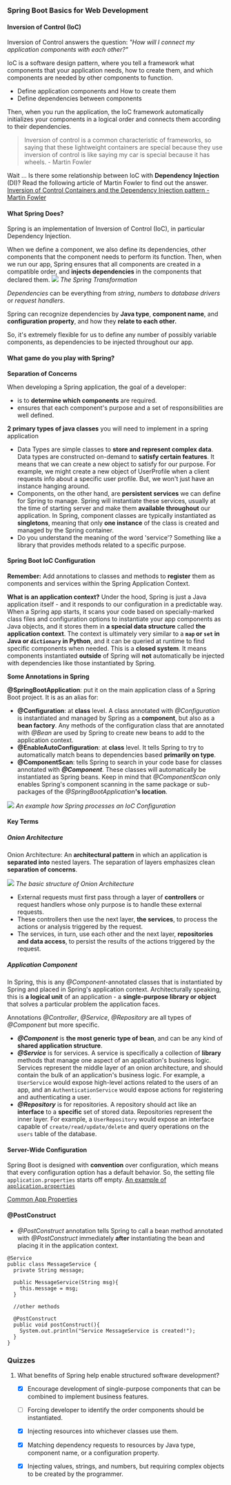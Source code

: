 ### Spring Boot Basics for Web Development

#### Inversion of Control (IoC)
Inversion of Control answers the question: _"How will I connect my application components with each other?"_

IoC is a software design pattern, where you tell a framework what components that your application needs, how to create them, and which components are needed by other components to function.

- Define application components and How to create them
- Define dependencies between components

Then, when you run the application, the IoC framework automatically initializes your components in a logical order and connects them according to their dependencies.

> Inversion of control is a common characteristic of frameworks, so saying that these lightweight containers are special because they use inversion of control is like saying my car is special because it has wheels. - Martin Fowler

Wait ... Is there some relationship between IoC with **Dependency Injection** (DI)? Read the following article of Martin Fowler to find out the answer. 
[Inversion of Control Containers and the Dependency Injection pattern - Martin Fowler](https://www.martinfowler.com/articles/injection.html)

#### What Spring Does?
Spring is an implementation of Inversion of Control (IoC), in particular Dependency Injection.

When we define a component, we also define its dependencies, other components that the component needs to perform its function.
Then, when we run our app, Spring ensures that all components are created in a compatible order, and **injects dependencies** in the components that declared them.
![](../../imgs/java_web/l2-10-big-picture.png)
*The Spring Transformation*

_Dependencies_ can be everything from _string_, _numbers_ to _database drivers_ or _request handlers_.

Spring can recognize dependencies by **Java type**, **component name**, and **configuration property**, and how they **relate to each other.**

So, it's extremely flexible for us to define any number of possibly variable components, as dependencies to be injected throughout our app.


#### What game do you play with Spring?
**Separation of Concerns**

When developing a Spring application, the goal of a developer:
- is to **determine which components** are required.
- ensures that each component's purpose and a set of responsibilities are well defined. 

**2 primary types of java classes** you will need to implement in a spring application

- Data Types are simple classes to **store and represent complex data**. Data types are constructed on-demand to **satisfy certain features**. It means that we can create a new object to satisfy for our purpose. For example, we might create a new object of UserProfile when a client requests info about a specific user profile. But, we won't just have an instance hanging around.
- Components, on the other hand, are **persistent services** we can define for Spring to manage. Spring will instantiate these services, usually at the time of starting server and make them **available throughout** our application. In Spring, component classes are typically instantiated as **singletons**, meaning that only **one instance** of the class is created and managed by the Spring container.
- Do you understand the meaning of the word 'service'? Something like a library that provides methods related to a specific purpose.

#### Spring Boot IoC Configuration

**Remember:** Add annotations to classes and methods to **register** them as components and services within the Spring Application Context.

**What is an application context?**
Under the hood, Spring is just a Java application itself - and it responds to our configuration in a predictable way. 
When a Spring app starts, it scans your code based on specially-marked class files and configuration options to instantiate your app components as Java objects, and it stores them in **a special data structure** called **the application context**. 
The context is ultimately very similar to a **```map``` or ```set``` in Java or ```dictionary``` in Python**, and it can be queried at runtime to find specific components when needed.
This is a **closed system**. It means components instantiated **outside** of Spring will **not** automatically be injected with dependencies like those instantiated by Spring.

**Some Annotations in Spring**

**@SpringBootApplication**: put it on the main application class of a Spring Boot project. It is as an alias for:
- **@Configuration**: at **class** level. A class annotated with _@Configuration_ is instantiated and managed by Spring as a **component**, but also as a **bean factory**. Any methods of the configuration class that are annotated with _@Bean_ are used by Spring to create new beans to add to the application context.
- **@EnableAutoConfiguration**: at **class** level. It tells Spring to try to automatically match beans to dependencies based **primarily on type**.
- **@ComponentScan**: tells Spring to search in your code base for classes annotated with **_@Component_**. These classes will automatically be instantiated as Spring beans. Keep in mind that _@ComponentScan_ only enables Spring's component scanning in the same package or sub-packages of the _@SpringBootApplication_**'s location**.

![](../../imgs/java_web/screen-shot-2020-06-04-at-12.08.59-pm.png)
*An example how Spring processes an IoC Configuration*

#### Key Terms
##### Onion Architecture
Onion Architecture: An **architectural pattern** in which an application is **separated into** nested layers. The separation of layers emphasizes clean **separation of concerns**.

![](../../imgs/java_web/l2-29-components-and-services.png)
*The basic structure of Onion Architecture*

- External requests must first pass through a layer of **controllers** or request handlers whose only purpose is to handle these external requests. 
- These controllers then use the next layer, **the services**, to process the actions or analysis triggered by the request.
- The services, in turn, use each other and the next layer, **repositories and data access**, to persist the results of the actions triggered by the request.

##### Application Component
In Spring, this is any _@Component_-annotated classes that is instantiated by Spring and placed in Spring's application context. Architecturally speaking, this is **a logical unit** of an application - a **single-purpose library or object** that solves a particular problem the application faces.

Annotations _@Controller_, _@Service_, _@Repository_ are all types of _@Component_ but more specific. 

- **_@Component_** is **the most generic type of bean**, and can be any kind of **shared application structure**.
- **_@Service_** is for services. A service is specifically a collection of **library** methods that manage one aspect of an application's business logic. Services represent the middle layer of an onion architecture, and should contain the bulk of an application's business logic. For example, a ```UserService``` would expose high-level actions related to the users of an app, and an ```AuthenticationService``` would expose actions for registering and authenticating a user.
- **_@Repository_** is for repositories. A repository should act like an **interface** to a **specific** set of stored data. Repositories represent the inner layer. For example, a ```UserRepository``` would expose an interface capable of ```create/read/update/delete``` and query operations on the ```users``` table of the database.

#### Server-Wide Configuration

Spring Boot is designed with **convention** over configuration, which means that every configuration option has a default behavior. So, the setting file ```application.properties``` starts off empty. 
[An example of ```application.properties```](../spring-boot/eg/application.properties)

[Common App Properties](https://docs.spring.io/spring-boot/docs/current/reference/html/application-properties.html)

#### @PostConstruct
- _@PostConstruct_ annotation tells Spring to call a bean method annotated with _@PostConstruct_ immediately **after** instantiating the bean and placing it in the application context.

```
@Service
public class MessageService {
  private String message;

  public MessageService(String msg){
    this.message = msg;
  }

  //other methods

  @PostConstruct
  public void postConstruct(){
    System.out.println("Service MessageService is created!");
  }
}
 ```
### Quizzes

1. What benefits of Spring help enable structured software development?
     - [x] Encourage development of single-purpose components that can be combined to implement business features.
     - [ ] Forcing developer to identify the order components should be instantiated.
     - [x] Injecting resources into whichever classes use them.
     - [x] Matching dependency requests to resources by Java type, component name, or a configuration property.
     - [x] Injecting values, strings, and numbers, but requiring complex objects to be created by the programmer.

